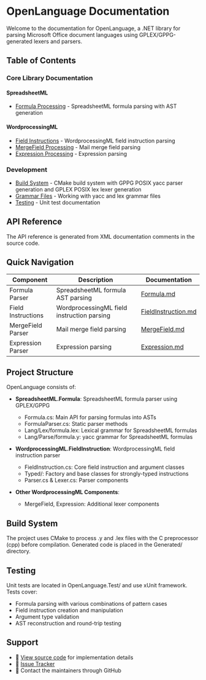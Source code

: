 # OpenLanguage Documentation

Welcome to the documentation for OpenLanguage, a .NET library for parsing Microsoft Office document languages using GPLEX/GPPG-generated lexers and parsers.

## Table of Contents

### Core Library Documentation

#### SpreadsheetML

- [Formula Processing](api/SpreadsheetML/Formula/Formula.md) - SpreadsheetML formula parsing with AST generation

#### WordprocessingML

- [Field Instructions](api/WordprocessingML/FieldInstruction/FieldInstruction.md) - WordprocessingML field instruction parsing
- [MergeField Processing](api/WordprocessingML/MergeField/MergeField.md) - Mail merge field parsing
- [Expression Processing](api/WordprocessingML/Expression/Expression.md) - Expression parsing

### Development

- [Build System](development/build.md) - CMake build system with GPPG POSIX yacc parser generation and GPLEX POSIX lex lexer generation
- [Grammar Files](development/grammar.md) - Working with yacc and lex grammar files
- [Testing](development/test.md) - Unit test documentation

## API Reference

The API reference is generated from XML documentation comments in the source code.

## Quick Navigation

| Component          | Description                                | Documentation                                                                    |
| ------------------ | ------------------------------------------ | -------------------------------------------------------------------------------- |
| Formula Parser     | SpreadsheetML formula AST parsing          | [Formula.md](api/SpreadsheetML/Formula/Formula.md)                               |
| Field Instructions | WordprocessingML field instruction parsing | [FieldInstruction.md](api/WordprocessingML/FieldInstruction/FieldInstruction.md) |
| MergeField Parser  | Mail merge field parsing                   | [MergeField.md](api/WordprocessingML/MergeField/MergeField.md)                   |
| Expression Parser  | Expression parsing                         | [Expression.md](api/WordprocessingML/Expression/Expression.md)                   |

## Project Structure

OpenLanguage consists of:

- **SpreadsheetML.Formula**: SpreadsheetML formula parser using GPLEX/GPPG
  - Formula.cs: Main API for parsing formulas into ASTs
  - FormulaParser.cs: Static parser methods
  - Lang/Lex/formula.lex: Lexical grammar for SpreadsheetML formulas
  - Lang/Parse/formula.y: yacc grammar for SpreadsheetML formulas
- **WordprocessingML.FieldInstruction**: WordprocessingML field instruction parser
  - FieldInstruction.cs: Core field instruction and argument classes
  - Typed/: Factory and base classes for strongly-typed instructions
  - Parser.cs & Lexer.cs: Parser components

- **Other WordprocessingML Components**:
  - MergeField, Expression: Additional lexer components

## Build System

The project uses CMake to process .y and .lex files with the C preprocessor (cpp) before compilation. Generated code is placed in the Generated/ directory.

## Testing

Unit tests are located in OpenLanguage.Test/ and use xUnit framework. Tests cover:

- Formula parsing with various combinations of pattern cases
- Field instruction creation and manipulation
- Argument type validation
- AST reconstruction and round-trip testing

## Support

- 📖 [View source code](https://github.com/amkillam/OpenLanguage) for implementation details
- 🐛 [Issue Tracker](https://github.com/amkillam/OpenLanguage/issues)
- 📧 Contact the maintainers through GitHub
